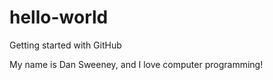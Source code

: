 # hello-world
Getting started with GitHub

My name is Dan Sweeney, and I love computer programming!
